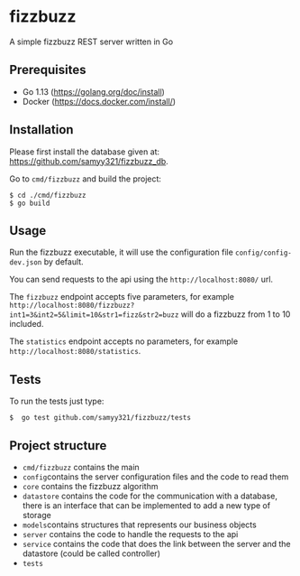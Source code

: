 # fizzbuzz
A simple fizzbuzz REST server written in Go

## Prerequisites
- Go 1.13 (https://golang.org/doc/install)
- Docker (https://docs.docker.com/install/)
## Installation
Please first install the database given at: https://github.com/samyy321/fizzbuzz_db.

Go to `cmd/fizzbuzz` and build the project:

```
$ cd ./cmd/fizzbuzz
$ go build
```
## Usage
Run the fizzbuzz executable, it will use the configuration file `config/config-dev.json` by default.

You can send requests to the api using the `http://localhost:8080/` url.

The `fizzbuzz` endpoint accepts five parameters, for example `http://localhost:8080/fizzbuzz?int1=3&int2=5&limit=10&str1=fizz&str2=buzz` will do a fizzbuzz from 1 to 10 included.

The `statistics` endpoint accepts no parameters, for example `http://localhost:8080/statistics`.

## Tests
To run the tests just type:
```
$  go test github.com/samyy321/fizzbuzz/tests
```
## Project structure
- `cmd/fizzbuzz` contains the main
- `config`contains the server configuration files and the code to read them
- `core` contains the fizzbuzz algorithm
- `datastore` contains the code for the communication with a database, there is an interface that can be implemented
to add a new type of storage
- `models`contains structures that represents our business objects
- `server` contains the code to handle the requests to the api
- `service` contains the code that does the link between the server and the datastore (could be called controller)
- `tests`
